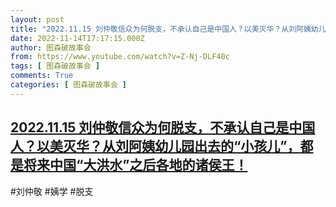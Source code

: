 ```yaml
---
layout: post
title: "2022.11.15 刘仲敬信众为何脱支，不承认自己是中国人？以美灭华？从刘阿姨幼儿园出去的“小孩儿”，都是将来中国“大洪水”之后各地的诸侯王！"
date: 2022-11-14T17:17:15.000Z
author: 图森破故事会
from: https://www.youtube.com/watch?v=Z-Nj-DLF40c
tags: [ 图森破故事会 ]
comments: True
categories: [ 图森破故事会 ]
---
```

<!--1668446235000-->
[2022.11.15 刘仲敬信众为何脱支，不承认自己是中国人？以美灭华？从刘阿姨幼儿园出去的“小孩儿”，都是将来中国“大洪水”之后各地的诸侯王！](https://www.youtube.com/watch?v=Z-Nj-DLF40c)
------

<div>
#刘仲敬  #姨学 #脱支
</div>

